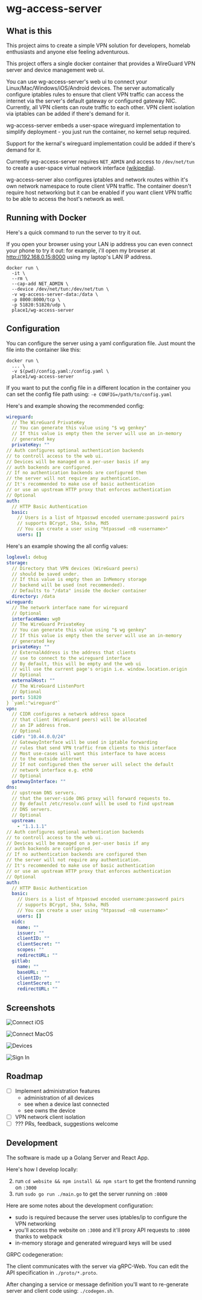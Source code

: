 # wg-access-server

## What is this

This project aims to create a simple VPN solution for developers,
homelab enthusiasts and anyone else feeling adventurous.

This project offers a single docker container that provides a WireGuard
VPN server and device management web ui.

You can use wg-access-server's web ui to connect your Linux/Mac/Windows/iOS/Android
devices. The server automatically configure iptables rules to ensure that client VPN traffic
can access the internet via the server's default gateway or configured gateway NIC.
Currently, all VPN clients can route traffic to each other. VPN client isolation via
iptables can be added if there's demand for it.

wg-access-server embeds a user-space wireguard implementation to simplify
deployment - you just run the container, no kernel setup required.

Support for the kernal's wireguard implementation could be added if
there's demand for it.

Currently wg-access-server requires `NET_ADMIN` and access to `/dev/net/tun` to create
a user-space virtual network interface ([wikipedia](https://en.wikipedia.org/wiki/TUN/TAP)).

wg-access-server also configures iptables and network routes within it's own network
namespace to route client VPN traffic. The container doesn't require host networking
but it can be enabled if you want client VPN traffic to be able to access the host's
network as well.

## Running with Docker

Here's a quick command to run the server to try it out.

If you open your browser using your LAN ip address you can even connect your
phone to try it out: for example, i'll open my browser at http://192.168.0.15:8000
using my laptop's LAN IP address.

```
docker run \
  -it \
  --rm \
  --cap-add NET_ADMIN \
  --device /dev/net/tun:/dev/net/tun \
  -v wg-access-server-data:/data \
  -p 8000:8000/tcp \
  -p 51820:51820/udp \
  place1/wg-access-server
```

## Configuration

You can configure the server using a yaml configuration file. Just mount the file into the container like this:

```
docker run \
  ... \
  -v $(pwd)/config.yaml:/config.yaml \
  place1/wg-access-server
```

If you want to put the config file in a different location in the container you
can set the config file path using: `-e CONFIG=/path/to/config.yaml`

Here's and example showing the recommended config:

```yaml
wireguard:
  // The WireGuard PrivateKey
  // You can generate this value using "$ wg genkey"
  // If this value is empty then the server will use an in-memory
  // generated key
  privateKey: ""
// Auth configures optional authentication backends
// to controll access to the web ui.
// Devices will be managed on a per-user basis if any
// auth backends are configured.
// If no authentication backends are configured then
// the server will not require any authentication.
// It's recommended to make use of basic authentication
// or use an upstream HTTP proxy that enforces authentication
// Optional
auth:
  // HTTP Basic Authentication
  basic:
    // Users is a list of htpasswd encoded username:password pairs
    // supports BCrypt, Sha, Ssha, Md5
    // You can create a user using "htpasswd -nB <username>"
    users: []
```

Here's an example showing the all config values:

```yaml
loglevel: debug
storage:
  // Directory that VPN devices (WireGuard peers)
  // should be saved under.
  // If this value is empty then an InMemory storage
  // backend will be used (not recommended).
  // Defaults to "/data" inside the docker container
  directory: /data
wireguard:
  // The network interface name for wireguard
  // Optional
  interfaceName: wg0
  // The WireGuard PrivateKey
  // You can generate this value using "$ wg genkey"
  // If this value is empty then the server will use an in-memory
  // generated key
  privateKey: ""
  // ExternalAddress is the address that clients
  // use to connect to the wireguard interface
  // By default, this will be empty and the web ui
  // will use the current page's origin i.e. window.location.origin
  // Optional
  externalHost: ""
  // The WireGuard ListenPort
  // Optional
  port: 51820
} `yaml:"wireguard"`
vpn:
  // CIDR configures a network address space
  // that client (WireGuard peers) will be allocated
  // an IP address from.
  // Optional
  cidr: "10.44.0.0/24"
  // GatewayInterface will be used in iptable forwarding
  // rules that send VPN traffic from clients to this interface
  // Most use-cases will want this interface to have access
  // to the outside internet
  // If not configured then the server will select the default
  // network interface e.g. eth0
  // Optional
  gatewayInterface: ""
dns:
  // upstream DNS servers.
  // that the server-side DNS proxy will forward requests to.
  // By default /etc/resolv.conf will be used to find upstream
  // DNS servers.
  // Optional
  upstream:
    - "1.1.1.1"
// Auth configures optional authentication backends
// to controll access to the web ui.
// Devices will be managed on a per-user basis if any
// auth backends are configured.
// If no authentication backends are configured then
// the server will not require any authentication.
// It's recommended to make use of basic authentication
// or use an upstream HTTP proxy that enforces authentication
// Optional
auth:
  // HTTP Basic Authentication
  basic:
    // Users is a list of htpasswd encoded username:password pairs
    // supports BCrypt, Sha, Ssha, Md5
    // You can create a user using "htpasswd -nB <username>"
    users: []
  oidc:
    name: ""
    issuer: ""
    clientID: ""
    clientSecret: ""
    scopes: ""
    redirectURL: ""
  gitlab:
    name: ""
    baseURL: ""
    clientID: ""
    clientSecret: ""
    redirectURL: ""
```

## Screenshots

![Connect iOS](./screenshots/connect-ios.png)

![Connect MacOS](./screenshots/connect-macos.png)

![Devices](./screenshots/devices.png)

![Sign In](./screenshots/signin.png)

## Roadmap

- [ ] Implement administration features
  - administration of all devices
  - see when a device last connected
  - see owns the device
- [ ] VPN network client isolation
- [ ] ??? PRs, feedback, suggestions welcome

## Development

The software is made up a Golang Server and React App.

Here's how I develop locally:

2. run `cd website && npm install && npm start` to get the frontend running on `:3000`
3. run `sudo go run ./main.go` to get the server running on `:8000`

Here are some notes about the development configuration:

- sudo is required because the server uses iptables/ip to configure the VPN networking
- you'll access the website on `:3000` and it'll proxy API requests to `:8000` thanks to webpack
- in-memory storage and generated wireguard keys will be used

GRPC codegeneration:

The client communicates with the server via gRPC-Web. You can edit the API specification
in `./proto/*.proto`.

After changing a service or message definition you'll want to re-generate server and client
code using: `./codegen.sh`.

